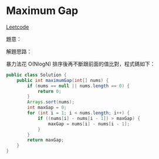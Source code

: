 # Maximum Gap

[Leetcode](https://leetcode.com/problems/maximum-gap/)

題意：

解題思路：

暴力法花 O(NlogN) 排序後再不斷跟前面的值比對，程式碼如下：

```java
public class Solution {
    public int maximumGap(int[] nums) {
        if (nums == null || nums.length == 0) {
            return 0;
        }
        Arrays.sort(nums);
        int maxGap = 0;
        for (int i = 1; i < nums.length; i++) {
            if ((nums[i] - nums[i - 1]) > maxGap) {
                maxGap = nums[i] - nums[i - 1];
            }
        }
        return maxGap;
    }
}
```

